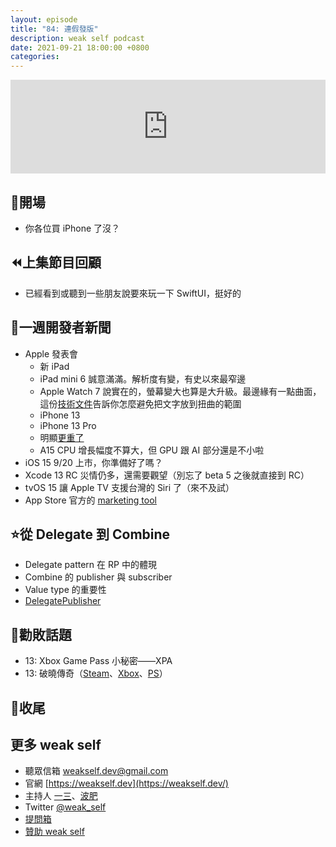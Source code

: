 ```yaml
---
layout: episode
title: "84: 連假發版"
description: weak self podcast
date: 2021-09-21 18:00:00 +0800
categories:
---
```


<iframe src="https://www.listennotes.com/podcasts/weak-self/84-連假發版-DP6M2ga5N40/embed/" width="100%" style="width: 1px; min-width: 100%;" loading="lazy" frameborder="0" scrolling="no"></iframe>

## 👋開場

- 你各位買 iPhone 了沒？

## ⏪上集節目回顧

- 已經看到或聽到一些朋友說要來玩一下 SwiftUI，挺好的

## 📰一週開發者新聞

- Apple 發表會
  - 新 iPad
  - iPad mini 6 誠意滿滿。解析度有變，有史以來最窄邊
  - Apple Watch 7 說實在的，螢幕變大也算是大升級。最邊緣有一點曲面，這份[技術文件](https://developer.apple.com/documentation/watchkit/supporting_multiple_watch_sizes)告訴你怎麼避免把文字放到扭曲的範圍
  - iPhone 13
  - iPhone 13 Pro
  - 明顯[更重了](https://twitter.com/ethanhuang13/status/1437848746394488833)
  - A15 CPU 增長幅度不算大，但 GPU 跟 AI 部分還是不小啦
- iOS 15 9/20 上市，你準備好了嗎？
- Xcode 13 RC 災情仍多，還需要觀望（別忘了 beta 5 之後就直接到 RC）
- tvOS 15 讓 Apple TV 支援台灣的 Siri 了（來不及試）
- App Store 官方的 [marketing tool](https://tools.applemediaservices.com/apple-app-store-promote)

## ⭐️從 Delegate 到 Combine

- Delegate pattern 在 RP 中的體現
- Combine 的 publisher 與 subscriber
- Value type 的重要性
- [DelegatePublisher](https://gist.github.com/pofat/d3851bfc408a259d96bd34d0da27441b)

## 💸勸敗話題

- 13: Xbox Game Pass 小秘密——XPA
- 13: 破曉傳奇（[Steam](https://store.steampowered.com/app/740130/_/?l=tchinese)、[Xbox](https://www.xbox.com/zh-TW/games/tales-of-arise)、[PS](https://store.playstation.com/zh-hant-tw/product/HP0700-PPSA02796_00-ARISEDLXASIA1PS5/)）

## 👋收尾

## 更多 weak self

- 聽眾信箱 [weakself.dev@gmail.com](mailto:weakself.dev@gmail.com)
- 官網 [https://weakself.dev](https://weakself.dev/)
- 主持人 [一三](https://twitter.com/ethanhuang13)、[波肥](https://twitter.com/PofatTseng)
- Twitter [@weak_self](https://twitter.com/weak_self)
- [提問箱](https://peing.net/zh-TW/weak_self)
- [贊助 weak self](https://weakself.dev/#donation)
